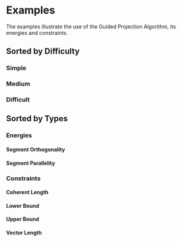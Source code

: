 # Examples

The examples illustrate the use of the Guided Projection Algorithm, its energies and constraints.

## Sorted by Difficulty

### Simple

### Medium

###  Difficult

## Sorted by Types

### Energies

#### Segment Orthogonality

#### Segment Parallelity

### Constraints

#### Coherent Length

#### Lower Bound

#### Upper Bound

#### Vector Length
